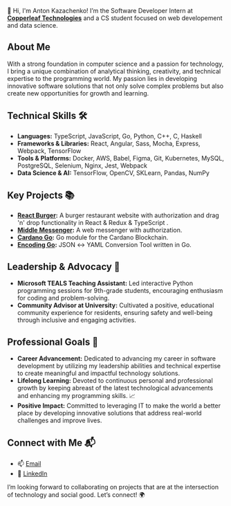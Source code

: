 👋 Hi, I'm Anton Kazachenko! I’m the Software Developer Intern at **[Copperleaf Technologies](https://www.copperleaf.com/)** and a CS student focused on web developement and data science.

## About Me
With a strong foundation in computer science and a passion for technology, I bring a unique combination of analytical thinking, creativity, and technical expertise to the programming world. My passion lies in developing innovative software solutions that not only solve complex problems but also create new opportunities for growth and learning.

## Technical Skills 🛠️
- **Languages:** TypeScript, JavaScript, Go, Python, C++, C, Haskell
- **Frameworks & Libraries:** React, Angular, Sass, Mocha, Express, Webpack, TensorFlow
- **Tools & Platforms:** Docker, AWS, Babel, Figma, Git, Kubernetes, MySQL, PostgreSQL, Selenium, Nginx, Jest, Webpack
- **Data Science & AI:** TensorFlow, OpenCV, SKLearn, Pandas, NumPy

## Key Projects 📚
- **[React Burger](https://github.com/antonkazachenko/react-burger):** A burger restaurant website with authorization and drag 'n' drop functionality in React & Redux & TypeScript .
- **[Middle Messenger](https://github.com/antonkazachenko/middle.messenger.praktikum.yandex):** A web messenger with authorization.
- **[Cardano Go](https://github.com/antonkazachenko/cardano-go):** Go module for the Cardano Blockchain.
- **[Encoding Go](https://github.com/antonkazachenko/encoding-go):** JSON ↔ YAML Conversion Tool written in Go.

## Leadership & Advocacy 🌟
- **Microsoft TEALS Teaching Assistant:** Led interactive Python programming sessions for 9th-grade students, encouraging enthusiasm for coding and problem-solving.
- **Community Advisor at University:** Cultivated a positive, educational community experience for residents, ensuring safety and well-being through inclusive and engaging activities.

## Professional Goals 🚀
- **Career Advancement:** Dedicated to advancing my career in software development by utilizing my leadership abilities and technical expertise to create meaningful and impactful technology solutions.
- **Lifelong Learning:** Devoted to continuous personal and professional growth by keeping abreast of the latest technological advancements and enhancing my programming skills. 📈
- **Positive Impact:** Committed to leveraging IT to make the world a better place by developing innovative solutions that address real-world challenges and improve lives.

## Connect with Me 📬
- 📫 [Email](mailto:kazachenkowork@gmail.com)
- 🔗 [LinkedIn](https://www.linkedin.com/in/antonkazachenko/)

I’m looking forward to collaborating on projects that are at the intersection of technology and social good. Let’s connect! 🌍
